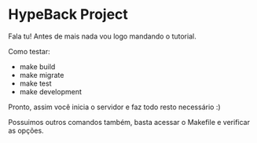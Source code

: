 # HypeBack Project
Fala tu! Antes de mais nada vou logo mandando o tutorial.

Como testar:
- make build
- make migrate
- make test
- make development

Pronto, assim você inicia o servidor e faz todo resto necessário :)

Possuimos outros comandos também, basta acessar o Makefile e verificar as opções.
